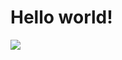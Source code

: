 # Hello world!

![](wakatime-languages-pie-svg.vercel.app/svg?username=joelibaceta&uuid=d6c82088-6c98-4dd6-a2ee-9cf6f1bad568)
